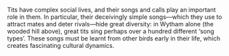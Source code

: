 Tits have complex social lives, and their songs and calls play an important role
in them. In particular, their deceivingly simple songs—which they use to attract
mates and deter rivals—hide great diversity: in Wytham alone (the wooded hill above), great tits sing
perhaps over a hundred different ‘song types’. These songs must be learnt
from other birds early in their life, which creates fascinating cultural
dynamics.
